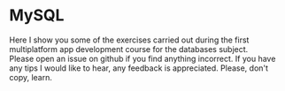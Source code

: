 # MySQL
Here I show you some of the exercises carried out during the first multiplatform app development course for the databases subject.  
Please open an issue on github if you find anything incorrect. If you have any tips I would like to hear, any feedback is appreciated. Please, don't copy, learn.
